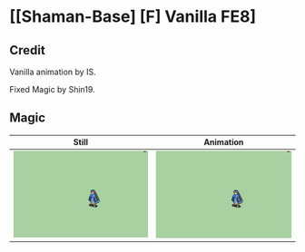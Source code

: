 # [\[Shaman-Base\] \[F\] Vanilla FE8]

## Credit

Vanilla animation by IS.

Fixed Magic by Shin19.

## Magic

| Still | Animation |
| :---: | :-------: |
| ![Magic still](./Magic_000.png) | ![Magic animation](./Magic.gif) |
